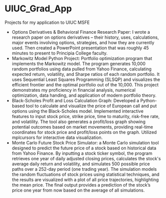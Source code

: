 # UIUC_Grad_App
Projects for my application to UIUC MSFE
-	Options Derivatives & Behavioral Finance Research Paper: I wrote a research paper on options derivatives – their history, uses, calculations, major events involving options, strategies, and how they are currently used. Then created a PowerPoint presentation that was roughly 45 minutes to present to Principia College faculty. 
-	Markowitz Model Python Project: Portfolio optimization program that implements the Markowitz model. The program generates 10,000 random portfolios using data pulled from Yahoo Finance, calculating expected return, volatility, and Sharpe ratios of each random portfolio. It uses Sequential Least Squares Programming (SLSQP) and visualizes the efficient frontier and the optimal portfolio out of the 10,000. This project demonstrates my proficiency in financial analysis, numerical optimization, data handing, and application of modern portfolio theory. 
-	Black-Scholes Profit and Loss Calculation Graph: Developed a Python-based tool to calculate and visualize the price of European call and put options using the Black-Scholes model. Implemented interactive features to input stock price, strike price, time to maturity, risk-free rate, and volatility. The tool also generates a profit/loss graph showing potential outcomes based on market movements, providing real-time coordinates for stock price and profit/loss points on the graph. Utilized mplcursors for interactive data visualization. 
-	Monte Carlo Future Stock Price Simulator: a Monte Carlo simulation tool designed to predict the future price of a stock based on historical data from Yahoo Finance. By inputting a stock ticker symbol, the program retrieves one year of daily adjusted closing prices, calculates the stock's average daily return and volatility, and simulates 500 possible price paths over a 252-day period (one trading year). The simulation models the random fluctuations of stock prices using statistical techniques, and the results are visualized with a plot of all price trajectories, highlighting the mean price. The final output provides a prediction of the stock’s price one year from now based on the average of all simulations.
